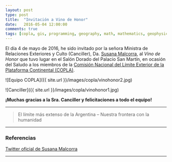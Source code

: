 ```yaml
---
layout: post
type: post
title:  "Invitación a Vino de Honor"
date:   2016-05-04 12:00:00
comments: true
tags: [copla, gis, programming, geography, math, mathematics, geophysics, stepanov, knuth, stroustrup, generic, genericprogramming, generic programming, genericity, concepts, c++, cpp, c, java, dotnet, c#, csharp, python, ruby, javascript, haskell, dlang, rust, golang, eiffel]
---
```



El día 4 de mayo de 2016, he sido invitado por la señora Ministra de Relaciones Exteriores y Culto (Canciller), Da. [Susana Malcorra](https://twitter.com/SusanaMalcorra), al _Vino de Honor_ que tuvo lugar en el Salón Dorado del Palacio San Martín, en ocasión del Saludo a los miembros de la [Comisión Nacional del Límite Exterior de la Plataforma Continental (COPLA)](http://www.plataformaargentina.gov.ar/).

![Equipo COPLA]({{ site.url }}/images/copla/vinohonor2.jpg)

![Canciller]({{ site.url }}/images/copla/vinohonor1.jpg)

**¡Muchas gracias a la Sra. Canciller y felicitaciones a todo el equipo!**

---

> El límite más extenso de la Argentina – Nuestra frontera con la humanidad

---

### Referencias

[Twitter oficial de Susana Malcorra](https://twitter.com/SusanaMalcorra/status/727976624239554560)

---
